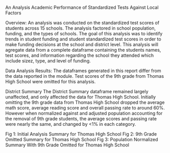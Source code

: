 An Analysis Academic Performance of Standardized Tests Against Local Factors

Overview:
An analysis was conducted on the standardized test scores of students across 15 schools.  The analysis factored in school population, funding, and the types of schools. The goal of this analysis was to identify trends in student funding and student standardized test scores in order to make funding decisions at the school and district level. This analysis will agregate data from a complete dataframe containing the students names, test scores, and information regarding the school they attended which include sizez, type, and level of funding.

Data Analysis Results:
The dataframes generated in this report differ from the data reported in the module.  Test scores of the 9th grade from Thomas High School were omitted for this analysis.

District Summary 
The District Summary dataframe remained largely unaffected, and only affected the data for Thomas High School.  Initially omitting the 9th grade data from Thomas High School dropped the average math score, average reading score and overall passing rate to around 60%.  However when normalized against and adjusted population accounting for the removal of 9th grade students, the average scores and passing rate were nearly the same, and changed by <1% in each category.

Fig 1: Initial Analysis Summary for Thomas High School
Fig 2: 9th Grade Omitted Summary for Thomas High School
Fig 3: Population Normalized Summary With 9th Grade Omitted for Thomas High School

